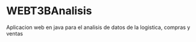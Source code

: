 # WEBT3BAnalisis
Aplicacion web en java para el analisis de datos de la logistica, compras y ventas
